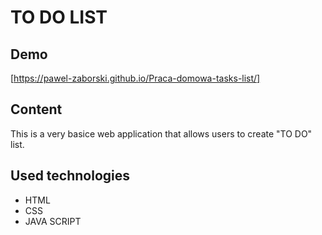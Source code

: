 # TO DO LIST

## Demo

[https://pawel-zaborski.github.io/Praca-domowa-tasks-list/]

## Content

This is a very basice web application that allows users to create "TO DO" list.

## Used technologies

- HTML
- CSS
- JAVA SCRIPT
